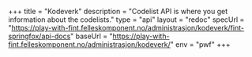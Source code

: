 +++
title = "Kodeverk"
description = "Codelist API is where you get information about the codelists."
type = "api"
layout = "redoc"
specUrl = "https://play-with-fint.felleskomponent.no/administrasjon/kodeverk/fint-springfox/api-docs"
baseUrl = "https://play-with-fint.felleskomponent.no/administrasjon/kodeverk/"
env = "pwf"
+++
